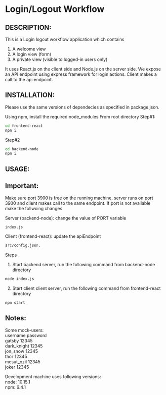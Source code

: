 # Login/Logout Workflow

## DESCRIPTION: 
This is a Login logout workflow application which contains 
1. A welcome view
2. A login view (form)
3. A private view (visible to logged-in users only)

It uses React.js on the client side and Node.js on the server side. 
We expose an API endpoint using express framework for login actions.
Client makes a call to the api endpoint. 


## INSTALLATION:

Please use the same versions of dependecies as specified in package.json.

Using npm, install the required node_modules
From root directory
Step#1:
```bash
cd frontend-react
npm i
```
Step#2
```bash
cd backend-node
npm i
```
## USAGE:

## Important:
Make sure port 3900 is free on the running machine, server runs on port 3900 and client makes call to the same endpoint.
If port is not available make the follwoing changes

Server (backend-node):
change the value of PORT variable
``` bash
index.js
```
Client (frontend-react):
update the apiEndpoint
``` bash
src/config.json.
```
Steps
1. Start backend server, run the following command from backend-node directory
``` bash
node index.js
```
2. Start client client server, run the following command from frontend-react directory
``` bash
npm start
```

## Notes:
Some mock-users:  
username      password  
gatsby        12345  
dark_knight   12345  
jon_snow      12345  
thor          12345  
mesut_ozil    12345  
joker         12345  

Development machine uses following versions:  
node: 10.15.1  
npm: 6.4.1  

